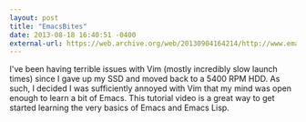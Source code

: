 ```yaml
---
layout: post
title: "EmacsBites"
date: 2013-08-18 16:40:51 -0400
external-url: https://web.archive.org/web/20130904164214/http://www.emacsbites.com/
---
```


I've been having terrible issues with Vim (mostly incredibly slow launch times)
since I gave up my SSD and moved back to a 5400 RPM HDD. As such, I decided I
was sufficiently annoyed with Vim that my mind was open enough to learn a bit of
Emacs. This tutorial video is a great way to get started learning the very
basics of Emacs and Emacs Lisp.
